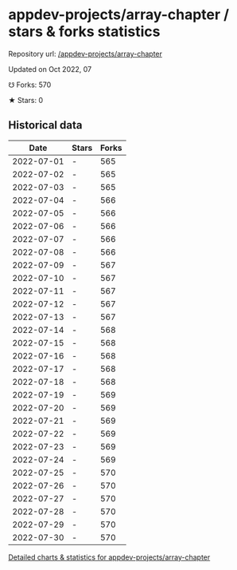 # appdev-projects/array-chapter / stars & forks statistics

Repository url: [/appdev-projects/array-chapter](https://github.com/appdev-projects/array-chapter)

Updated on Oct 2022, 07

☋ Forks: 570

★ Stars: 0

## Historical data
| Date | Stars | Forks |
|------|-------|-------|
| 2022-07-01 | - | 565 | 
| 2022-07-02 | - | 565 | 
| 2022-07-03 | - | 565 | 
| 2022-07-04 | - | 566 | 
| 2022-07-05 | - | 566 | 
| 2022-07-06 | - | 566 | 
| 2022-07-07 | - | 566 | 
| 2022-07-08 | - | 566 | 
| 2022-07-09 | - | 567 | 
| 2022-07-10 | - | 567 | 
| 2022-07-11 | - | 567 | 
| 2022-07-12 | - | 567 | 
| 2022-07-13 | - | 567 | 
| 2022-07-14 | - | 568 | 
| 2022-07-15 | - | 568 | 
| 2022-07-16 | - | 568 | 
| 2022-07-17 | - | 568 | 
| 2022-07-18 | - | 568 | 
| 2022-07-19 | - | 569 | 
| 2022-07-20 | - | 569 | 
| 2022-07-21 | - | 569 | 
| 2022-07-22 | - | 569 | 
| 2022-07-23 | - | 569 | 
| 2022-07-24 | - | 569 | 
| 2022-07-25 | - | 570 | 
| 2022-07-26 | - | 570 | 
| 2022-07-27 | - | 570 | 
| 2022-07-28 | - | 570 | 
| 2022-07-29 | - | 570 | 
| 2022-07-30 | - | 570 | 


[Detailed charts & statistics for appdev-projects/array-chapter](https://reviewgithub.com/rep/appdev-projects/array-chapter)
